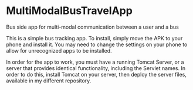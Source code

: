 # MultiModalBusTravelApp
Bus side app for multi-modal communication between a user and a bus

This is a simple bus tracking app. To install, simply move the APK to your phone and install it. 
You may need to change the settings on your phone to allow for unrecognized apps to be installed.

In order for the app to work, you must have a running Tomcat Server, or a server that provides identical functionality, including the Servlet names.
In order to do this, install Tomcat on your server, then deploy the server files, available in my different repository.
